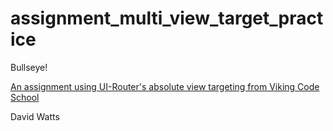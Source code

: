 # assignment_multi_view_target_practice
Bullseye!

[An assignment using UI-Router's absolute view targeting from Viking Code School](https://www.vikingcodeschool.com)

David Watts
